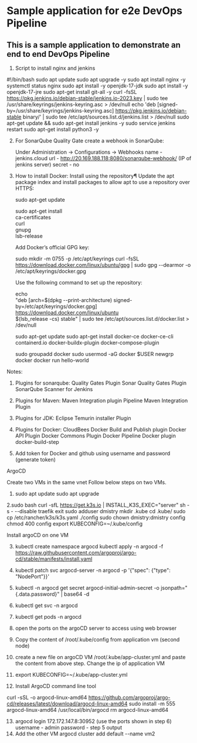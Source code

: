# Sample application for e2e DevOps Pipeline

## This is a sample application to demonstrate an end to end DevOps Pipeline

1. Script to install nginx and jenkins

#!/bin/bash
sudo apt update
sudo apt upgrade -y
sudo apt install nginx -y
systemctl status nginx
sudo apt install -y openjdk-17-jdk
sudo apt install -y openjdk-17-jre
sudo apt-get install git-all -y
curl -fsSL https://pkg.jenkins.io/debian-stable/jenkins.io-2023.key | sudo tee /usr/share/keyrings/jenkins-keyring.asc > /dev/null
echo 'deb [signed-by=/usr/share/keyrings/jenkins-keyring.asc] https://pkg.jenkins.io/debian-stable binary/' | sudo tee /etc/apt/sources.list.d/jenkins.list > /dev/null
sudo apt-get update && sudo apt-get install jenkins -y
sudo service jenkins restart
sudo apt-get install python3 -y

2. For SonarQube Quality Gate create a webhook in SonarQube:

   Under Administration -> Configurations -> Webhooks
   name - jenkins.cloud
   url - http://20.169.188.118:8080/sonarqube-webhook/ (IP of jenkins server)
   secret - no

3. How to install Docker:
   Install using the repository¶
   Update the apt package index and install packages to allow apt to use a repository over HTTPS:

   sudo apt-get update

   sudo apt-get install \
    ca-certificates \
    curl \
    gnupg \
    lsb-release

   Add Docker’s official GPG key:

   sudo mkdir -m 0755 -p /etc/apt/keyrings
   curl -fsSL https://download.docker.com/linux/ubuntu/gpg | sudo gpg --dearmor -o /etc/apt/keyrings/docker.gpg

   Use the following command to set up the repository:

   echo \
   "deb [arch=$(dpkg --print-architecture) signed-by=/etc/apt/keyrings/docker.gpg] https://download.docker.com/linux/ubuntu \
   $(lsb_release -cs) stable" | sudo tee /etc/apt/sources.list.d/docker.list > /dev/null

   sudo apt-get update
   sudo apt-get install docker-ce docker-ce-cli containerd.io docker-buildx-plugin docker-compose-plugin

   sudo groupadd docker
   sudo usermod -aG docker $USER
   newgrp docker
   docker run hello-world

Notes:

1. Plugins for sonarqube:
   Quality Gates Plugin
   Sonar Quality Gates Plugin
   SonarQube Scanner for Jenkins
2. Plugins for Maven:
   Maven Integration plugin
   Pipeline Maven Integration Plugin
3. Plugins for JDK:
   Eclipse Temurin installer Plugin

4. Plugins for Docker:
   CloudBees Docker Build and Publish plugin
   Docker API Plugin
   Docker Commons Plugin
   Docker Pipeline
   Docker plugin
   docker-build-step

5. Add token for Docker and github using username and password (generate token)

ArgoCD

Create two VMs in the same vnet
Follow below steps on two VMs.

1. sudo apt update
   sudo apt upgrade

2.sudo bash
curl -sfL https://get.k3s.io | INSTALL_K3S_EXEC="server" sh -s - --disable traefik
exit
sudo adduser dmistry
mkdir .kube
cd .kube/
sudo cp /etc/rancher/k3s/k3s.yaml ./config
sudo chown dmistry:dmistry config
chmod 400 config
export KUBECONFIG=~/.kube/config

Install argoCD on one VM

3. kubectl create namespace argocd
   kubectl apply -n argocd -f https://raw.githubusercontent.com/argoproj/argo-cd/stable/manifests/install.yaml

4. kubectl patch svc argocd-server -n argocd -p '{"spec": {"type": "NodePort"}}'
5. kubectl -n argocd get secret argocd-initial-admin-secret -o jsonpath="{.data.password}" | base64 -d
6. kubectl get svc -n argocd
7. kubectl get pods -n argocd
8. open the ports on the argoCD server to access using web browser

9. Copy the content of /root/.kube/config from application vm (second node)
10. create a new file on argoCD VM /root/.kube/app-cluster.yml and paste the content from above step. Change the ip of application VM
11. export KUBECONFIG=~/.kube/app-cluster.yml
12. Install ArgoCD command line tool

curl -sSL -o argocd-linux-amd64 https://github.com/argoproj/argo-cd/releases/latest/download/argocd-linux-amd64
sudo install -m 555 argocd-linux-amd64 /usr/local/bin/argocd
rm argocd-linux-amd64

13. argocd login 172.172.147.8:30952 (use the ports shown in step 6)
    username - admin
    password - step 5 output
14. Add the other VM
    argocd cluster add default --name vm2
